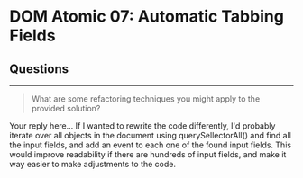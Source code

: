 # DOM Atomic 07: Automatic Tabbing Fields

## Questions

---

> What are some refactoring techniques you might apply to the provided solution?

Your reply here... If I wanted to rewrite the code differently, I'd probably iterate over all objects in the document using querySellectorAll() and find all the input fields, and add an event to each one of the found input fields. This would improve readability if there are hundreds of input fields, and make it way easier to make adjustments to the code.